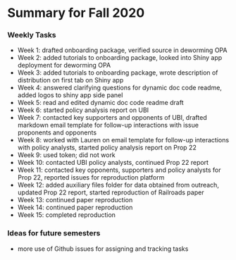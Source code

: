 # Summary for Fall 2020

### Weekly Tasks
- Week 1: drafted onboarding package, verified source in deworming OPA
- Week 2: added tutorials to onboarding package, looked into Shiny app deployment for deworming OPA
- Week 3: added tutorials to onboarding package, wrote description of distribution on first tab on Shiny app
- Week 4: answered clarifying questions for dynamic doc code readme, added logos to shiny app side panel
- Week 5: read and edited dynamic doc code readme draft
- Week 6: started policy analysis report on UBI
- Week 7: contacted key supporters and opponents of UBI, drafted markdown email template for follow-up interactions with issue proponents and opponents
- Week 8: worked with Lauren on email template for follow-up interactions with policy analysts, started policy analysis report on Prop 22
- Week 9: used token; did not work
- Week 10: contacted UBI policy analysts, continued Prop 22 report
- Week 11: contacted key opponents, supporters and policy analysts for Prop 22, reported issues for reproduction platform
- Week 12: added auxiliary files folder for data obtained from outreach, updated Prop 22 report, started reproduction of Railroads paper
- Week 13: continued paper reproduction
- Week 14: continued paper reproduction
- Week 15: completed reproduction

### Ideas for future semesters
- more use of Github issues for assigning and tracking tasks
